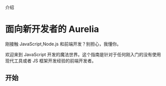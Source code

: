 介绍

# 面向新开发者的 Aurelia

刚接触 JavaScript,Node.js 和前端开发？别担心，我懂你。

欢迎来到 JavaScript 开发的魔法世界。这个指南是针对于任何刚入门的没有使用现代工具或者 JS 框架开发经验的前端开发者。

## 开始
